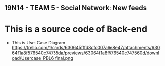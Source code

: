 ## 19N14 - TEAM 5 - Social Network: New feeds 

# This is a source code of Back-end
- This is Use-Case Diagram
https://trello.com/1/cards/630645fffd8cfc007a6e8e47/attachments/63064f1a8f576540c74755da/previews/63064f1a8f576540c747560d/download/Usercase_PBL6_final.png


